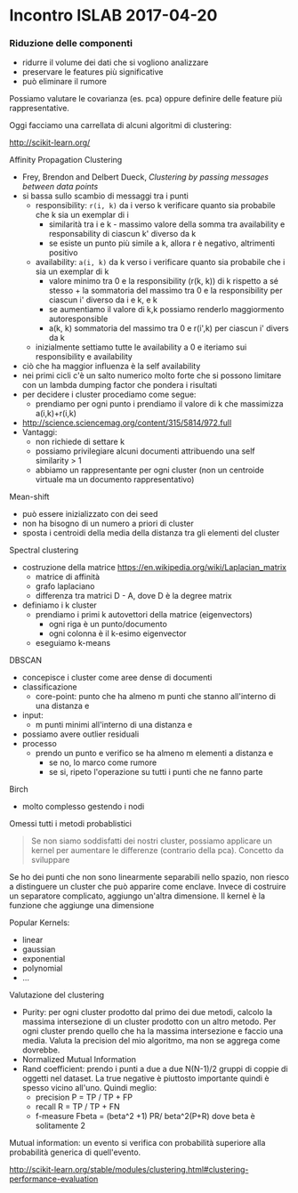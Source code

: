 # Incontro ISLAB 2017-04-20

### Riduzione delle componenti

- ridurre il volume dei dati che si vogliono analizzare
- preservare le features più significative
- può eliminare il rumore

Possiamo valutare le covarianza (es. pca) oppure definire delle feature più rappresentative.

Oggi facciamo una carrellata di alcuni algoritmi di clustering:

http://scikit-learn.org/

Affinity Propagation Clustering
- Frey, Brendon and Delbert Dueck, _Clustering by passing messages between data points_
- si bassa sullo scambio di messaggi tra i punti
  - responsibility: `r(i, k)` da i verso k verificare quanto sia probabile che k sia un exemplar di i
    - similarità tra i e k - massimo valore della somma tra availability e responsability di ciascun k' diverso da k
    - se esiste un punto più simile a k, allora r è negativo, altrimenti positivo
  - availability: `a(i, k)` da k verso i verificare quanto sia probabile che i sia un exemplar di k
    - valore minimo tra 0 e la responsibility (r(k, k)) di k rispetto a sé stesso + la sommatoria del massimo tra 0 e la responsibility per ciascun i' diverso da i e k, e k
    - se aumentiamo il valore di k,k possiamo renderlo maggiormento autoresponsible
    - a(k, k) sommatoria del massimo tra 0 e r(i',k) per ciascun i' divers da k
  - inizialmente settiamo tutte le availability a 0 e iteriamo sui responsibility e availability
- ciò che ha maggior influenza è la self availability
- nei primi cicli c'è un salto numerico molto forte che si possono limitare con un lambda dumping factor che pondera i risultati
- per decidere i cluster procediamo come segue:
  - prendiamo per ogni punto i prendiamo il valore di k che massimizza a(i,k)+r(i,k)
- http://science.sciencemag.org/content/315/5814/972.full
- Vantaggi:
  - non richiede di settare k
  - possiamo privilegiare alcuni documenti attribuendo una self similarity > 1
  - abbiamo un rappresentante per ogni cluster (non un centroide virtuale ma un documento rappresentativo)

Mean-shift
- può essere inizializzato con dei seed
- non ha bisogno di un numero a priori di cluster
- sposta i centroidi della media della distanza tra gli elementi del cluster


Spectral clustering
- costruzione della matrice https://en.wikipedia.org/wiki/Laplacian_matrix
  - matrice di affinità
  - grafo laplaciano
  - differenza tra matrici D - A, dove D è la degree matrix
- definiamo i k cluster
  - prendiamo i primi k autovettori della matrice (eigenvectors)
    - ogni riga è un punto/documento
    - ogni colonna è il k-esimo eigenvector
  - eseguiamo k-means

DBSCAN
- concepisce i cluster come aree dense di documenti
- classificazione
  - core-point: punto che ha almeno m punti che stanno all'interno di una distanza e
- input:
  - m punti minimi all'interno di una distanza e
- possiamo avere outlier residuali
- processo
  - prendo un punto e verifico se ha almeno m elementi a distanza e
    - se no, lo marco come rumore
    - se si, ripeto l'operazione su tutti i punti che ne fanno parte

Birch
- molto complesso gestendo i nodi


Omessi tutti i metodi probablistici

> Se non siamo soddisfatti dei nostri cluster, possiamo applicare un kernel per aumentare le differenze (contrario della pca). Concetto da sviluppare

Se ho dei punti che non sono linearmente separabili nello spazio, non riesco a distinguere un cluster che può apparire come enclave.
Invece di costruire un separatore complicato, aggiungo un'altra dimensione. Il kernel è la funzione che aggiunge una dimensione

Popular Kernels:
- linear
- gaussian
- exponential
- polynomial
- ...



Valutazione del clustering

- Purity: per ogni cluster prodotto dal primo dei due metodi, calcolo la massima intersezione di un cluster prodotto con un altro metodo. Per ogni cluster prendo quello che ha la massima intersezione e faccio una media. Valuta la precision del mio algoritmo, ma non se aggrega come dovrebbe.
- Normalized Mutual Information
- Rand coefficient: prendo i punti a due a due N(N-1)/2 gruppi di coppie di oggetti nel dataset. La true negative è piuttosto importante quindi è spesso vicino all'uno. Quindi meglio:
  - precision P = TP / TP + FP
  - recall R = TP / TP + FN
  - f-measure Fbeta = (beta^2 +1) PR/ beta^2(P+R) dove beta è solitamente 2

Mutual information: un evento si verifica con probabilità superiore alla probabilità generica di quell'evento.

http://scikit-learn.org/stable/modules/clustering.html#clustering-performance-evaluation
